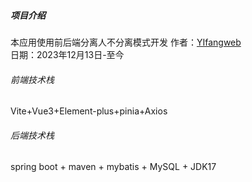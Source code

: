 ##### 项目介绍

本应用使用前后端分离人不分离模式开发
作者：[YIfangweb](https://github.com/YIfangweb)  
日期：2023年12月13日-至今

###### 前端技术栈

Vite+Vue3+Element-plus+pinia+Axios

###### 后端技术栈

spring boot + maven + mybatis + MySQL + JDK17
